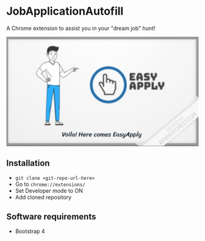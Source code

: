 # JobApplicationAutofill
A Chrome extension to assist you in your "dream job" hunt!

[![Watch the video](https://github.com/ChaitanyaBandikatla/easy-apply-chrome-extension/blob/master/Resources/Video_thumbnail.png)](https://youtu.be/BZmXUMSAnfc)

## Installation

- ```git clone <git-repo-url-here>```
- Go to ```chrome://extensions/```
- Set Developer mode to ON
- Add cloned repository

## Software requirements
- Bootstrap 4

